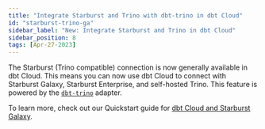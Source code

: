 ```yaml
---
title: "Integrate Starburst and Trino with dbt-trino in dbt Cloud"
id: "starburst-trino-ga"
sidebar_label: "New: Integrate Starburst and Trino in dbt Cloud"
sidebar_position: 8
tags: [Apr-27-2023]
---
```


The Starburst (Trino compatible) connection is now generally available in dbt Cloud. This means you can now use dbt Cloud to connect with Starburst Galaxy, Starburst Enterprise, and self-hosted Trino. This feature is powered by the [`dbt-trino`](https://github.com/starburstdata/dbt-trino) adapter.

To learn more, check out our Quickstart guide for [dbt Cloud and Starburst Galaxy](https://docs.getdbt.com/quickstarts/starburst-galaxy).

